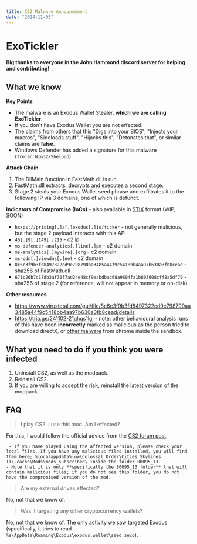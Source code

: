 ```yaml
---
title: CS2 Malware Announcement
date: "2024-11-03"
---
```


# ExoTickler

**Big thanks to everyone in the John Hammond discord server for helping and contributing!**

## What we know

**Key Points**
- The malware is an Exodus Wallet Stealer, **which we are calling ExoTickler**.
- If you don't have Exodus Wallet you are not effected.
- The claims from others that this "Digs into your BIOS", "Injects your macros", "Sideloads stuff", "Hijacks this", "Detonates that", or similar claims are **false**.
- Windows Defender has added a signature for this malware (`Trojan:Win32/Shelood`)

**Attack Chain**
1. The DllMain function in FastMath.dll is run.
2. FastMath.dll extracts, decrypts and executes a second stage.
3. Stage 2 steals your Exodus Wallet seed phrase and exfiltrates it to the following IP via 3 domains, one of which is defunct.

**Indicators of Compromise (IoCs)** - also available in [STIX](#) format (WIP, SOON)
- `hxxps://pricing[.]a[.]exodus[.]io/ticker` - not generally malicious, but the stage 2 payload interacts with this API
- `45[.]9[.]149[.]215` - c2 ip
- `ms-defender-analytics[.]line[.]pm` - c2 domain
- `ms-analytics[.]mywire[.]org` - c2 domain
- `ms-cdn[.]viewdns[.]net` - c2 domain
- `8c6c3f9b3fd8497322cd9e798790aa3485a44f9c5418bb4aa97b630a3fb8cead` - sha256 of FastMath.dll
- `671c26b7d17db3af70f7ad24e48cf9eabdbac68a9604fa1b803608cff8a5df79` - sha256 of stage 2 (for reference, will not appear in memory or on-disk)

**Other resources**
- https://www.virustotal.com/gui/file/8c6c3f9b3fd8497322cd9e798790aa3485a44f9c5418bb4aa97b630a3fb8cead/details
- https://tria.ge/241102-21qhqs1lgj - note: other behavioural analysis runs of this have been **incorrectly** marked as malicious as the person tried to download directX, or [other malware](https://tria.ge/241102-qetsgsvgnr/behavioral1) from chrome inside the sandbox.
## What you need to do if you think you were infected

1. Uninstall CS2, as well as the modpack.
2. Reinstall CS2.
3. If you are willing to [accept](https://forum.paradoxplaza.com/forum/threads/important-update-regarding-the-traffic-mod.1712835/post-29977050) [the](https://forum.paradoxplaza.com/forum/threads/important-update-regarding-the-traffic-mod.1712835/post-29977107) [risk](https://forum.paradoxplaza.com/forum/threads/important-update-regarding-the-traffic-mod.1712835/post-29977192), reinstall the latest version of the modpack.
## FAQ

> I play CS2. I use this mod. Am I effected?

For this, I would follow the official advice from the [CS2 forum post](https://forum.paradoxplaza.com/forum/threads/important-update-regarding-the-traffic-mod.1712835/post-29976957):
```
 - If you have played using the affected version, please check your local files. If you have any malicious files installed, you will find them here; %localappdata%low\Colossal Order\Cities Skylines II\.cache\Mods\mods_subscribed\ inside the folder 80095_13.  
- Note that it is only **specifically the 80095_13 folder** that will contain malicious files; if you do not see this folder, you do not have the compromised version of the mod.
```

> Are my external drives effected?

No, not that we know of.

> Was it targeting any other cryptocurrency wallets?

No, not that we know of. The only activity we saw targeted Exodus (specifically, it tries to read `%s\AppData\Roaming\Exodus\exodus.wallet\seed.seco`).
